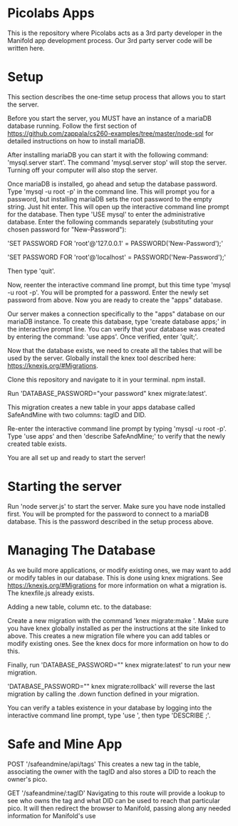 # Picolabs Apps
This is the repository where Picolabs acts as a 3rd party developer in the Manifold app development process. Our 3rd party server code will be written here.

# Setup
This section describes the one-time setup process that allows you to start the server.

Before you start the server, you MUST have an instance of a mariaDB database running. Follow the first section of https://github.com/zappala/cs260-examples/tree/master/node-sql for detailed instructions on how to install mariaDB.

After installing mariaDB you can start it with the following command: 'mysql.server start'. The command 'mysql.server stop' will stop the server. Turning off your computer will also stop the server.

Once mariaDB is installed, go ahead and setup the database password. Type 'mysql -u root -p' in the command line. This will prompt you for a password, but installing mariaDB sets the root password to the empty string. Just hit enter. This will open up the interactive command line prompt for the database. Then type 'USE mysql' to enter the administrative database. Enter the following commands separately (substituting your chosen password for "New-Password"):

'SET PASSWORD FOR 'root'@'127.0.0.1' = PASSWORD('New-Password');'

'SET PASSWORD FOR 'root'@'localhost' = PASSWORD('New-Password');'

Then type 'quit'.

Now, reenter the interactive command line prompt, but this time type 'mysql -u root -p'. You will be prompted for a password. Enter the newly set password from above. Now you are ready to create the "apps" database.

Our server makes a connection specifically to the "apps" database on our mariaDB instance. To create this database, type 'create database apps;' in the interactive prompt line. You can verify that your database was created by entering the command: 'use apps'. Once verified, enter 'quit;'.

Now that the database exists, we need to create all the tables that will be used by the server. Globally install the knex tool described here: https://knexjs.org/#Migrations.

Clone this repository and navigate to it in your terminal. npm install.

Run 'DATABASE_PASSWORD="your password" knex migrate:latest'.

This migration creates a new table in your apps database called SafeAndMine with two columns: tagID and DID.

Re-enter the interactive command line prompt by typing 'mysql -u root -p'. Type 'use apps' and then 'describe SafeAndMine;' to verify that the newly created table exists.

You are all set up and ready to start the server!

# Starting the server
Run 'node server.js' to start the server. Make sure you have node installed first. You will be prompted for the password to connect to a mariaDB database. This is the password described in the setup process above.

# Managing The Database
As we build more applications, or modify existing ones, we may want to add or modify tables in our database. This is done using knex migrations. See https://knexjs.org/#Migrations for more information on what a migration is. The knexfile.js already exists.

Adding a new table, column etc. to the database:

Create a new migration with the command 'knex migrate:make <your migration name>'. Make sure you have knex globally installed as per the instructions at the site linked to above. This creates a new migration file where you can add tables or modify existing ones. See the knex docs for more information on how to do this.

Finally, run 'DATABASE_PASSWORD="<your password>" knex migrate:latest' to run your new migration.

'DATABASE_PASSWORD="<your password>" knex migrate:rollback' will reverse the last migration by calling the .down function defined in your migration.

You can verify a tables existence in your database by logging into the interactive command line prompt, type 'use <your databasename>', then type 'DESCRIBE <tablename>;'.

# Safe and Mine App
POST '/safeandmine/api/tags'
This creates a new tag in the table, associating the owner with the tagID and also stores a DID to reach the owner's pico.


GET '/safeandmine/:tagID'
Navigating to this route will provide a lookup to see who owns the tag and what DID can be used to reach that particular pico. It will then redirect the browser to Manifold, passing along any needed information for Manifold's use

